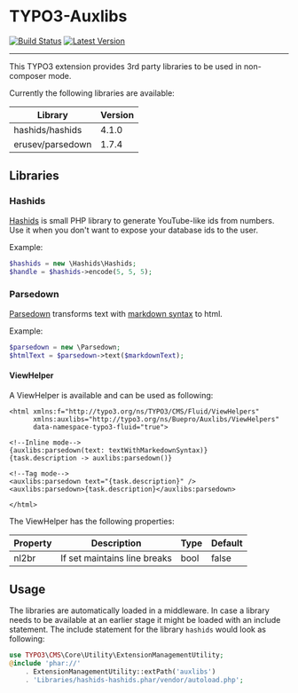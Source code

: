# TYPO3-Auxlibs

[![Build Status](https://badgen.net/travis/buepro/typo3-auxlibs/master)](https://travis-ci.org/buepro/typo3-auxlibs)
[![Latest Version](https://badgen.net/packagist/v/buepro/typo3-auxlibs)](https://github.com/buepro/typo3-auxlibs/releases)

---

This TYPO3 extension provides 3rd party libraries to be used in non-composer mode.

Currently the following libraries are available:

| Library | Version |
| --- | --- |
| hashids/hashids | 4.1.0 |
| erusev/parsedown | 1.7.4 |


## Libraries

### Hashids

[Hashids](http://hashids.org/php) is small PHP library to generate YouTube-like ids from numbers.
Use it when you don't want to expose your database ids to the user.

Example:

```php
$hashids = new \Hashids\Hashids;
$handle = $hashids->encode(5, 5, 5);
```

### Parsedown

[Parsedown](https://github.com/erusev/parsedown) transforms text with
[markdown syntax](https://daringfireball.net/projects/markdown/) to html.

Example:

```php
$parsedown = new \Parsedown;
$htmlText = $parsedown->text($markdownText);
```

#### ViewHelper

A ViewHelper is available and can be used as following:

```xhtml
<html xmlns:f="http://typo3.org/ns/TYPO3/CMS/Fluid/ViewHelpers"
      xmlns:auxlibs="http://typo3.org/ns/Buepro/Auxlibs/ViewHelpers"
      data-namespace-typo3-fluid="true">

<!--Inline mode-->
{auxlibs:parsedown(text: textWithMarkedownSyntax)}
{task.description -> auxlibs:parsedown()}

<!--Tag mode-->
<auxlibs:parsedown text="{task.description}" />
<auxlibs:parsedown>{task.description}</auxlibs:parsedown>

</html>
```

The ViewHelper has the following properties:

Property | Description | Type | Default
---|---|---|---
nl2br | If set maintains line breaks | bool | false

## Usage

The libraries are automatically loaded in a middleware. In case a library needs to be available at an earlier stage it
might be loaded with an include statement. The include statement for the library `hashids` would look as following:

```php
use TYPO3\CMS\Core\Utility\ExtensionManagementUtility;
@include 'phar://'
    . ExtensionManagementUtility::extPath('auxlibs')
    . 'Libraries/hashids-hashids.phar/vendor/autoload.php';
```

